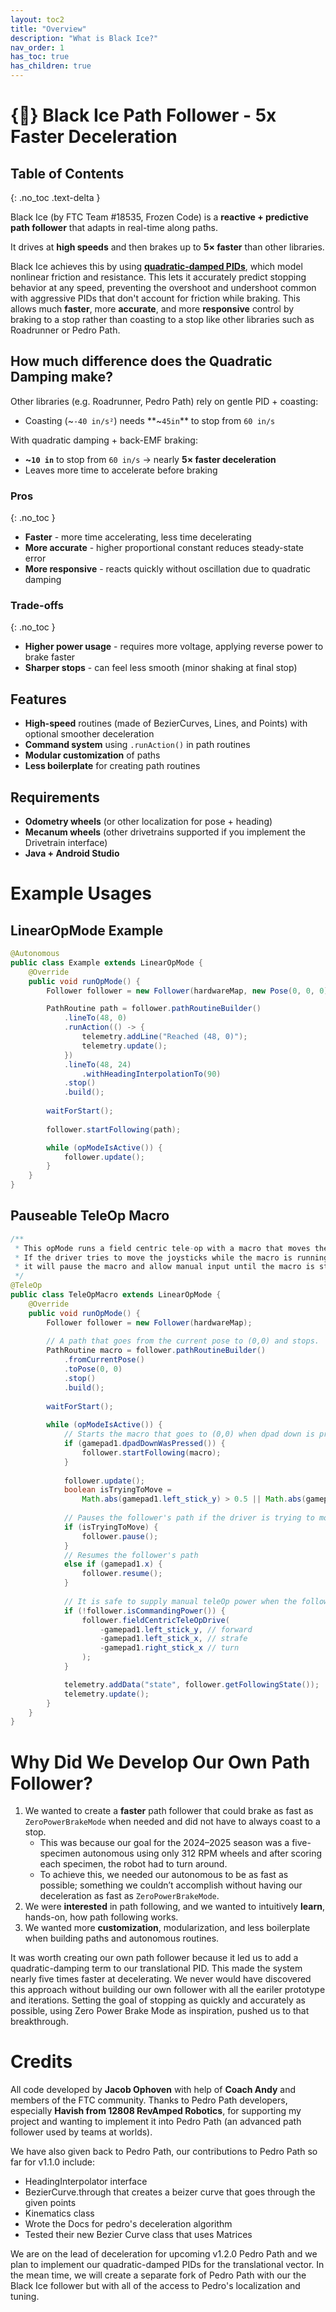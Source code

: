 ```yaml
---
layout: toc2
title: "Overview"
description: "What is Black Ice?"
nav_order: 1
has_toc: true
has_children: true
---
```


<!-- <div style="display:flex; align-items:flex-start; gap:2rem;">
  <div style="flex:1; min-width:0;">  -->


# {🧊} Black Ice Path Follower - 5x Faster Deceleration

## Table of Contents
{: .no_toc .text-delta }

<!-- <div style="
    width:250px;
    position:sticky;
    top:4rem;
    max-height:80vh;
    overflow:auto;
    padding:1rem;
    border:1px solid #444;
    border-radius:8px;
    background:#1f1f1f;
    color:#f8f8f8;
    flex-shrink:0;">
    1. TOC
    {:toc}
</div> -->


Black Ice (by FTC Team #18535, Frozen Code) is a **reactive + predictive path follower** that adapts in real-time along paths.

It drives at **high speeds** and then brakes up to **5× faster** than other libraries.

Black Ice achieves this by using [**quadratic-damped PIDs**](https://github.com/TeamFrozenCodeFTC/Black-Ice-Path-Follower/blob/main/TeamCode/src/main/java/org/firstinspires/ftc/blackice/docs/quadratic-damping-pid.md#our-key-innovation-the-quadratic-damped-pid), which model nonlinear friction and resistance. This lets it accurately predict stopping behavior at any speed, preventing the overshoot and undershoot common with aggressive PIDs that don't account for friction while braking. This allows much **faster**, more **accurate**, and more **responsive** control by braking to a stop rather than coasting to a stop like other libraries such as Roadrunner or Pedro Path.

## How much difference does the Quadratic Damping make?
Other libraries (e.g. Roadrunner, Pedro Path) rely on gentle PID + coasting:

- Coasting (~`-40 in/s²`) needs **~`45in`** to stop from `60 in/s`

With quadratic damping + back-EMF braking:

- **~`10 in`** to stop from `60 in/s` → nearly **5× faster deceleration**
- Leaves more time to accelerate before braking

### Pros
{: .no_toc }
- **Faster** - more time accelerating, less time decelerating
- **More accurate** - higher proportional constant reduces steady-state error
- **More responsive** - reacts quickly without oscillation due to quadratic damping

### Trade-offs
{: .no_toc }
- **Higher power usage** - requires more voltage, applying reverse power to brake faster
- **Sharper stops** - can feel less smooth (minor shaking at final stop)

## Features
- **High-speed** routines (made of BezierCurves, Lines, and Points) with optional smoother deceleration
- **Command system** using `.runAction()` in path routines
- **Modular customization** of paths
- **Less boilerplate** for creating path routines

## Requirements
- **Odometry wheels** (or other localization for pose + heading)
- **Mecanum wheels** (other drivetrains supported if you implement the Drivetrain interface)
- **Java + Android Studio**


# Example Usages

## LinearOpMode Example

```java
@Autonomous
public class Example extends LinearOpMode {
    @Override
    public void runOpMode() {
        Follower follower = new Follower(hardwareMap, new Pose(0, 0, 0));

        PathRoutine path = follower.pathRoutineBuilder()
            .lineTo(48, 0)
            .runAction(() -> {
                telemetry.addLine("Reached (48, 0)");
                telemetry.update();
            })
            .lineTo(48, 24)
                .withHeadingInterpolationTo(90)
            .stop()
            .build();
        
        waitForStart();
        
        follower.startFollowing(path);

        while (opModeIsActive()) {
            follower.update();
        }
    }
}

```

## Pauseable TeleOp Macro
```java
/**
 * This opMode runs a field centric tele-op with a macro that moves the robot from it's current pose to (0,0).
 * If the driver tries to move the joysticks while the macro is running,
 * it will pause the macro and allow manual input until the macro is started again or resumed.
 */
@TeleOp
public class TeleOpMacro extends LinearOpMode {
    @Override
    public void runOpMode() {
        Follower follower = new Follower(hardwareMap);
        
        // A path that goes from the current pose to (0,0) and stops.
        PathRoutine macro = follower.pathRoutineBuilder()
            .fromCurrentPose()
            .toPose(0, 0)
            .stop()
            .build();
        
        waitForStart();
        
        while (opModeIsActive()) {
            // Starts the macro that goes to (0,0) when dpad down is pressed
            if (gamepad1.dpadDownWasPressed()) {
                follower.startFollowing(macro);
            }
            
            follower.update();
            boolean isTryingToMove =
                Math.abs(gamepad1.left_stick_y) > 0.5 || Math.abs(gamepad1.left_stick_x) > 0.5;
            
            // Pauses the follower's path if the driver is trying to move the robot's manually with the joysticks
            if (isTryingToMove) {
                follower.pause();
            }
            // Resumes the follower's path
            else if (gamepad1.x) {
                follower.resume();
            }
            
            // It is safe to supply manual teleOp power when the follower is not commanding the robot
            if (!follower.isCommandingPower()) {
                follower.fieldCentricTeleOpDrive(
                    -gamepad1.left_stick_y, // forward
                    -gamepad1.left_stick_x, // strafe
                    -gamepad1.right_stick_x // turn
                );
            }

            telemetry.addData("state", follower.getFollowingState());
            telemetry.update();
        }
    }
}
```

# Why Did We Develop Our Own Path Follower?

1. We wanted to create a **faster** path follower that could brake as fast as `ZeroPowerBrakeMode` when needed and did not have to always coast to a stop.
   - This was because our goal for the 2024–2025 season was a five-specimen autonomous using only 312 RPM wheels and after scoring each specimen, the robot had to turn around. 
   - To achieve this, we needed our autonomous to be as fast as possible; something we couldn’t accomplish without having our deceleration as fast as `ZeroPowerBrakeMode`.
2. We were **interested** in path following, and we wanted to intuitively **learn**, hands-on, how path following works.
3. We wanted more **customization**, modularization, and less boilerplate when building paths and autonomous routines.

It was worth creating our own path follower because it led us to add a quadratic-damping term to our translational PID. This made the system nearly five times faster at decelerating. We never would have discovered this approach without building our own follower with all the eariler prototype and iterations. Setting the goal of stopping as quickly and accurately as possible, using Zero Power Brake Mode as inspiration, pushed us to that breakthrough.

# Credits

All code developed by **Jacob Ophoven** with help of **Coach Andy** and members of the FTC community.
Thanks to Pedro Path developers, especially **Havish from 12808 RevAmped Robotics**, for supporting my project and wanting to implement it into Pedro Path (an advanced path follower used by teams at worlds).

We have also given back to Pedro Path, our contributions to Pedro Path so far for v1.1.0 include:
- HeadingInterpolator interface
- BezierCurve.through that creates a beizer curve that goes through the given points
- Kinematics class
- Wrote the Docs for pedro's deceleration algorithm
- Tested their new Bezier Curve class that uses Matrices

We are on the lead of deceleration for upcoming v1.2.0 Pedro Path and we plan to implement our quadratic-damped PIDs for the translational vector.
In the mean time, we will create a separate fork of Pedro Path with our the Black Ice follower but with all of the access to Pedro's localization and tuning.


<!-- </div>

<div style="
    width:250px;
    position:sticky;
    top:4rem;
    max-height:80vh;
    overflow:auto;
    padding:1rem;
    border:1px solid #444;
    border-radius:8px;
    background:#1f1f1f;
    color:#f8f8f8;
    flex-shrink:0;
  ">
1. TOC
{:toc}
</div>

</div> -->